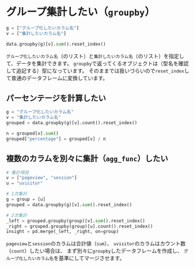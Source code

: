 # グループ集計したい（``groupby``）

```python
g = ["グループ化したいカラム名"]
v = ["集計したいカラム名"]

data.groupby(g)[v].sum().reset_index()
```

``グループ化したいカラム名``（のリスト）と``集計したいカラム名``（のリスト）を指定して、データを集計できます。
``groupby``で返ってくるオブジェクトは（型名を確認して追記する）型になっています。
そのままでは扱いづらいので``reset_index``して普通のデータフレームに変換しています。

## パーセンテージを計算したい

```python
g = "グループ化したいカラム名"
v = "集計したいカラム名"
grouped = data.groupby(g)[v].count().reset_index()

n = grouped[v].sum()
grouped["percentage"] = grouped[v] / n
```

## 複数のカラムを別々に集計（``agg_func``）したい

```python
# 集計項目
v = ["pageview", "session"]
u = "uvisitor"

# 1次集計
g = group = [u]
grouped = data.groupby(g)[v].sum().reset_index()

# 2次集計
_left = grouped.groupby(group)[v].sum().reset_index()
_right = grouped.groupby(group)[u].count().reset_index()
insight = pd.merge(_left, _right, on=group)
```

``pageview``と``session``のカラムは合計値（``sum``）、
``uvisitor``のカラムはカウント数（``count``）したい場合は、
まず別々に``groupby``したデータフレームを作成し、
``グループ化したいカラム名``を基準にしてマージさせます。
